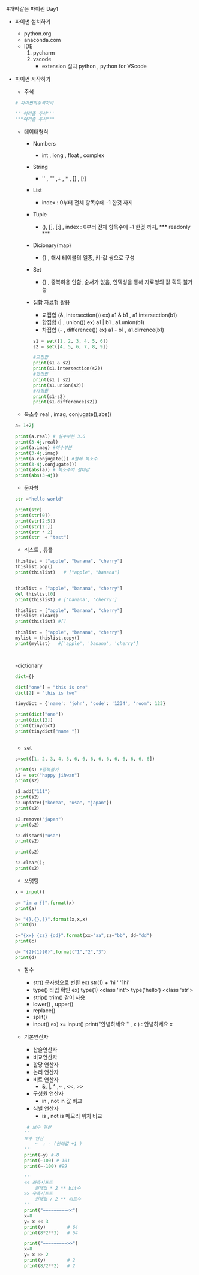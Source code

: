 #개떡같은 파이썬 Day1
* 파이썬 설치하기 
    - python.org
    - anaconda.com
    - IDE
        1. pycharm
        2. vscode
            - extension 설치 python , python for VScode 

* 파이썬 시작하기
    - 주석 
    ~~~python
    # 파이썬의주석처리

    '''여러줄 주석'''
    """여러줄 주석"""

    ~~~
    - 데이터형식
        - Numbers
            - int , long , float , complex
        - String
            - '' , ""  ,+ , * , [] , [:]
        - List
            -  index : 0부터 전체 항목수에 -1 한것 까지 
        - Tuple
            - (), [], [:] , index : 0부터 전체 항목수에 -1 한것 까지, *** readonly ***
        - Dicionary(map)
            - {} , 해시 테이블의 일종,  키-값 쌍으로 구성 
        - Set
            - {} , 중복허용 안함, 순서가 없음, 인덱싱을 통해 자료형의 값 획득 불가능

        - 집합 자료형 활용
            - 교집합 (&, intersection()) ex)  a1 & b1  ,  a1.intersection(b1)
            - 합집합 (| , union())  ex) a1 | b1 , a1.union(b1)
            - 차집합 (- , difference()) ex) a1 - b1 , a1.dirrence(b1)
            ~~~python
            s1 = set([1, 2, 3, 4, 5, 6])
            s2 = set([4, 5, 6, 7, 8, 9])

            #교집합
            print(s1 & s2)
            print(s1.intersection(s2))
            #합집합
            print(s1 | s2)
            print(s1.union(s2))
            #차집합
            print(s1-s2)
            print(s1.difference(s2))
            
            ~~~

    - 복소수 real , imag, conjugate(),abs()
    ~~~python
    a= 1+2j

    print(a.real) # 실수부분 3.0
    print(3-4j.real)
    print(a.imag) #허수부분
    print(3-4j.imag)
    print(a.conjugate()) #켤레 복소수
    print(3-4j.conjugate())
    print(abs(a)) # 복소수의 절대값
    print(abs(3-4j))
    ~~~


    - 문자형
    ~~~python
    str ="hello world"

    print(str)
    print(str[0])
    print(str[2:5])
    print(str[2:])
    print(str * 2)
    print(str  + "test")

    ~~~

    - 리스트 , 튜플
    ~~~python
    thislist = ["apple", "banana", "cherry"]
    thislist.pop()
    print(thislist)   # ["apple", "banana"]


    thislist = ["apple", "banana", "cherry"]
    del thislist[0]
    print(thislist) # ['banana', 'cherry']

    thislist = ["apple", "banana", "cherry"]
    thislist.clear()
    print(thislist) #[]

    thislist = ["apple", "banana", "cherry"]
    mylist = thislist.copy()
    print(mylist)   #['apple', 'banana', 'cherry']




    ~~~
    -dictionary
    ~~~python
    dict={}

    dict["one"] = "this is one"
    dict[2] = "this is two"

    tinydict = {'name': 'john', 'code': '1234', 'room': 123}

    print(dict["one"])
    print(dict[2])
    print(tinydict)
    print(tinydict["name "])

    

    ~~~

    - set
    ~~~python
    s=set([1, 2, 3, 4, 5, 6, 6, 6, 6, 6, 6, 6, 6, 6, 6])

    print(s) #중복불가
    s2 = set("happy jihwan")
    print(s2)

    s2.add("111")
    print(s2)
    s2.update({"korea", "usa", "japan"})
    print(s2)

    s2.remove("japan")
    print(s2)

    s2.discard("usa")
    print(s2)

    print(s2)

    s2.clear();
    print(s2)
    ~~~

    - 포맷팅
    ~~~python
    x = input()

    a= "im a {}".format(x)
    print(a)

    b= "{},{},{}".format(x,x,x)
    print(b)

    c="{xx} {zz} {dd}".format(xx="aa",zz="bb", dd="dd")
    print(c)

    d= "{2}{1}{0}".format("1","2","3")
    print(d)
    ~~~

    - 함수
        - str() 문자형으로 변환 ex) str(1) + 'hi '    '1hi'
        - type() 타입 확인  ex) type(1)    <class 'int'>   type('hello') <class 'str'>
        - strip() trim() 같이 사용
        - lower() , upper()
        - replace()
        - split()
        - input()  ex) x= input()         print("안녕하세요 " ,  x ) : 안녕하세요 x
    
    - 기본연산자
        - 산술연산자
        - 비교연산자
        - 할당 연산자
        - 논리 연산자
        - 비트 연산자
            - &, |, ^ ,~ , <<, >>
        - 구성원 연산자
            - in , not in  값 비교
        - 식별 연산자
            - is , not is  메모리 위치 비교

        ~~~python
         # 보수 연산
        '''
        보수 연산 
            ~  : - (원래값 +1 )        
        '''
        print(~y) #-8
        print(~100) #-101
        print(~-100) #99
        
        '''
        << 좌측시프트 
            원래값 * 2 ** bit수
        >> 우측시프트
            원래값 / 2 ** 비트수
        '''
        print("=========<<")
        x=8
        y= x << 3
        print(y)        # 64
        print(8*2**3)   # 64

        print("=========>>")
        x=8
        y= x >> 2
        print(y)        # 2
        print(8/2**2)   # 2
        
        
        ~~~
